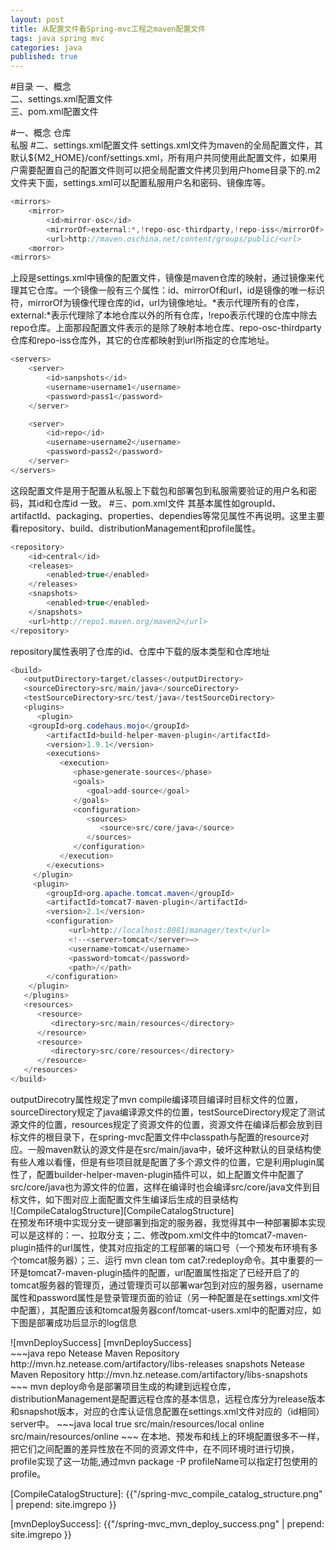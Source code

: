 ```yaml
---
layout: post
title: 从配置文件看Spring-mvc工程之maven配置文件
tags: java spring mvc 
categories: java
published: true
---
```


#目录
一、概念<br/>
二、settings.xml配置文件<br/>
三、pom.xml配置文件<br/>

#一、概念
仓库<br/>
私服
#二、settings.xml配置文件
settings.xml文件为maven的全局配置文件，其默认${M2_HOME}/conf/settings.xml，所有用户共同使用此配置文件，如果用户需要配置自己的配置文件则可以把全局配置文件拷贝到用户home目录下的.m2文件夹下面，settings.xml可以配置私服用户名和密码、镜像库等。
~~~java
<mirrors>
	<mirror>
		<id>mirror-osc</id>
		<mirrorOf>external:*,!repo-osc-thirdparty,!repo-iss</mirrorOf>
		<url>http://maven.oschina.net/content/groups/public/<url>
	<morror>
<mirrors>
~~~
上段是settings.xml中镜像的配置文件，镜像是maven仓库的映射，通过镜像来代理其它仓库。一个镜像一般有三个属性：id、mirrorOf和url，id是镜像的唯一标识符，mirrorOf为镜像代理仓库的id，url为镜像地址。*表示代理所有的仓库，external:*表示代理除了本地仓库以外的所有仓库，!repo表示代理的仓库中除去repo仓库。上面那段配置文件表示的是除了映射本地仓库、repo-osc-thirdparty仓库和repo-iss仓库外，其它的仓库都映射到url所指定的仓库地址。
~~~java
<servers>
	<server>
		<id>sanpshots</id>
		<username>username1</username>
		<password>pass1</password>
	</server>

	<server>
		<id>repo</id>
		<username>username2</username>
		<password>pass2</password>
	</server>
</servers>
~~~
这段配置文件是用于配置从私服上下载包和部署包到私服需要验证的用户名和密码，其id和仓库id 一致。
#三、pom.xml文件
其基本属性如groupId、artifactId、packaging、properties、dependies等常见属性不再说明。这里主要看repository、build、distributionManagement和profile属性。
~~~java
<repository>
	<id>central</id>
	<releases>
		<enabled>true</enabled>
	</releases>
	<snapshots>
		<enabled>true</enabled>
	</snapshots>		
	<url>http://repo1.maven.org/maven2</url>
</repository>
~~~
repository属性表明了仓库的id、仓库中下载的版本类型和仓库地址
~~~java
<build>
   <outputDirectory>target/classes</outputDirectory>
   <sourceDirectory>src/main/java</sourceDirectory>
   <testSourceDirectory>src/test/java</testSourceDirectory>
   <plugins>
      <plugin>
	<groupId>org.codehaus.mojo</groupId>
        <artifactId>build-helper-maven-plugin</artifactId>
        <version>1.9.1</version>
        <executions>
           <execution>
              <phase>generate-sources</phase>
              <goals>
                 <goal>add-source</goal>
              </goals>
              <configuration>
                 <sources>
                    <source>src/core/java</source>
                 </sources>
              </configuration>
           </execution>
        </executions>
     </plugin>
     <plugin>
        <groupId>org.apache.tomcat.maven</groupId>
        <artifactId>tomcat7-maven-plugin</artifactId>
        <version>2.1</version>
        <configuration>
             <url>http://localhost:8081/manager/text</url>
             <!--<server>tomcat</server>—>
             <username>tomcat</username>
             <password>tomcat</password>
             <path>/</path>
        </configuration>
    </plugin>
   </plugins>
   <resources>
      <resource>
         <directory>src/main/resources</directory>
      </resource>
      <resource>
         <directory>src/core/resources</directory>
      </resource>
   </resources>
</build>
~~~
outputDirecotry属性规定了mvn compile编译项目编译时目标文件的位置，sourceDirectory规定了java编译源文件的位置，testSourceDirectory规定了测试源文件的位置，resources规定了资源文件的位置，资源文件在编译后都会放到目标文件的根目录下，在spring-mvc配置文件中classpath与配置的resource对应。一般maven默认的源文件是在src/main/java中，破坏这种默认的目录结构使有些人难以看懂，但是有些项目就是配置了多个源文件的位置，它是利用plugin属性了，配置builder-helper-maven-plugin插件可以，如上配置文件中配置了src/core/java也为源文件的位置，这样在编译时也会编译src/core/java文件到目标文件，如下图对应上面配置文件生编译后生成的目录结构</br>
![CompileCatalogStructure][CompileCatalogStructure]</br>
在预发布环境中实现分支一键部署到指定的服务器，我觉得其中一种部署脚本实现可以是这样的：一、拉取分支；二、修改pom.xml文件中的tomcat7-maven-plugin插件的url属性，使其对应指定的工程部署的端口号（一个预发布环境有多个tomcat服务器）；三、运行 mvn clean tom
cat7:redeploy命令。其中重要的一环是tomcat7-maven-plugin插件的配置，url配置属性指定了已经开启了的tomcat服务器的管理页，通过管理页可以部署war包到对应的服务器，username属性和password属性是登录管理页面的验证（另一种配置是在settings.xml文件中配置），其配置应该和tomcat服务器conf/tomcat-users.xml中的配置对应，如下图是部署成功后显示的log信息</br>
<div style="width=800px">
![mvnDeploySuccess] [mvnDeploySuccess]</br>
</div>
~~~java
<distributionManagement>
   <repository>
      <id>repo</id>
      <name>Netease Maven Repository</name>
      <url>http://mvn.hz.netease.com/artifactory/libs-releases</url>
   </repository>

   <snapshotRepository>
      <id>snapshots</id>
      <name>Netease Maven Repository</name>
      <url>http://mvn.hz.netease.com/artifactory/libs-snapshots</url>
   </snapshotRepository>
</distributionManagement>
~~~
mvn deploy命令是部署项目生成的构建到远程仓库，distributionManagement是配置远程仓库的基本信息，远程仓库分为release版本和snapshot版本，对应的仓库认证信息配置在settings.xml文件对应的（id相同）server中。
~~~java
<profile>
   <id>local</id>
   <activation>
      <activeByDefault>true</activeByDefault>
   </activation>
   <build>
      <resources>
         <resource>
            <directory>src/main/resources/local</directory>
         </resource>
      </resources>
   </build>
</profile>
<profile>
   <id>online</id>
   <build>
      <resources>
         <resource>
            <directory>src/main/resources/online</directory>
         </resource>
      </resources>
   </build>
</profile>
~~~
在本地、预发布和线上的环境配置很多不一样，把它们之间配置的差异性放在不同的资源文件中，在不同环境时进行切换，profile实现了这一功能,通过mvn package -P profileName可以指定打包使用的profile。


[CompileCatalogStructure]: {{"/spring-mvc_compile_catalog_structure.png" | prepend: site.imgrepo }}

[mvnDeploySuccess]: {{"/spring-mvc_mvn_deploy_success.png" | prepend: site.imgrepo }}
